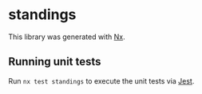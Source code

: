 # standings

This library was generated with [Nx](https://nx.dev).

## Running unit tests

Run `nx test standings` to execute the unit tests via [Jest](https://jestjs.io).
